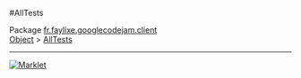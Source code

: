 #AllTests

Package [fr.faylixe.googlecodejam.client](README.md)<br>
[Object](../../../java/langObject.md) > [AllTests](AllTests.md)


---
[![Marklet](https://img.shields.io/badge/Generated%20by-Marklet-green.svg)](https://github.com/Faylixe/marklet)
